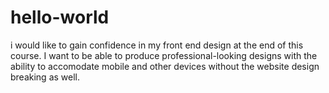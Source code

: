 # hello-world
i would like to gain confidence in my front end design at the end of this course. I want to be able to produce professional-looking designs with the ability to accomodate mobile and other devices without the website design breaking as well.